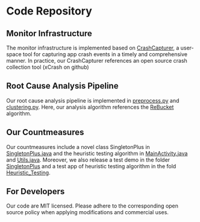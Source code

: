 # Code Repository
## Monitor Infrastructure
   The monitor infrastructure is implemented based on [CrashCapturer](https://github.com/androidcrash/android_crash/tree/main/code/CrashCapturer), a user-space tool for capturing
app crash events in a timely and comprehensive manner. In practice, our CrashCapturer references an open source crash collection tool (xCrash on github)

   
## Root Cause Analysis Pipeline
   Our root cause analysis pipeline is implemented in [preprocess.py](https://github.com/androidcrash/android_crash/blob/main/code/preprocess.py) and [clustering.py](https://github.com/androidcrash/android_crash/blob/main/code/clustering.py). Here, our analysis algorithm references the [ReBucket](https://www.microsoft.com/en-us/research/publication/rebucket-a-method-for-clustering-duplicate-crash-reports-based-on-call-stack-similarity/) algorithm.
   
## Our Countmeasures
   Our countmeasures include a novel class SingletonPlus in [SingletonPlus.java](https://github.com/androidcrash/android_crash/blob/main/code/SingletonPlus/app/src/main/java/com/example/singletonplus/SingletonPlus.java) and the heuristic testing algorithm in [MainActivity.java](https://github.com/androidcrash/android_crash/code/Heuristic_Testing/app/src/main/java/com/fh2022/MainActivity.java) and [Utils.java](https://github.com/androidcrash/android_crash/code/Heuristic_Testing/app/src/main/java/com/fh2022/Utils.java). Moreover, we also release a test demo in the folder [SingletonPlus](https://github.com/androidcrash/android_crash/blob/main/code/SingletonPlus/) and a test app of heuristic testing algorithm in the fold [Heuristic_Testing](https://github.com/androidcrash/android_crash/blob/main/code/Heuristic_Testing/).
   
## For Developers
  Our code are MIT licensed. Please adhere to the corresponding open source policy when applying modifications and commercial uses.
